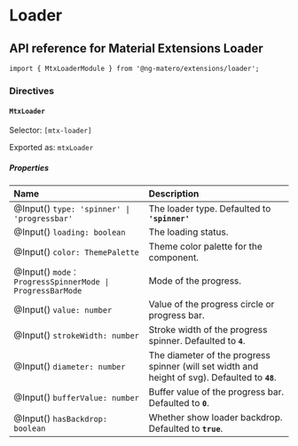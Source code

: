 # Loader

## API reference for Material Extensions Loader

`import { MtxLoaderModule } from '@ng-matero/extensions/loader';`

### Directives

#### `MtxLoader`

Selector: `[mtx-loader]`

Exported as: `mtxLoader`

##### Properties

| Name | Description |
| :--- | :--- |
| @Input() `type: 'spinner' \| 'progressbar'` | The loader type. Defaulted to **`'spinner'`** |
| @Input() `loading: boolean` | The loading status. |
| @Input() `color: ThemePalette` | Theme color palette for the component. |
| @Input() `mode：ProgressSpinnerMode \| ProgressBarMode` | Mode of the progress. |
| @Input() `value: number` | Value of the progress circle or progress bar. |
| @Input() `strokeWidth: number` | Stroke width of the progress spinner. Defaulted to **`4`**. |
| @Input() `diameter: number` | The diameter of the progress spinner (will set width and height of svg). Defaulted to **`48`**. |
| @Input() `bufferValue: number` | Buffer value of the progress bar. Defaulted to **`0`**. |
| @Input() `hasBackdrop: boolean` | Whether show loader backdrop. Defaulted to **`true`**. |

